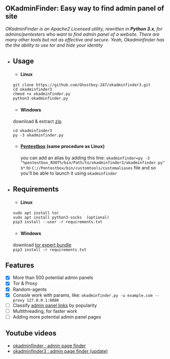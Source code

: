 ## OKadminFinder: Easy way to find admin panel of site

*OKadminFinder is an Apache2 Licensed utility, rewritten in **Python 3.x**, for admins/pentesters who want to find admin panel of a website. There are many other tools but not as effective and secure. Yeah, Okadminfinder has the the ability to use tor and hide your identity*

* ## Usage
    * #### Linux
    ```
    git clone https://github.com/Ghostboy-287/okadminfinder3.git
    cd okadminfinder3
    chmod +x okadminfinder.py
    python3 okadminfinder.py
    ```
    
    * #### Windows
    download & extract [zip](https://github.com/Ghostboy-287/okadminfinder3/archive/master.zip)  
    ```
    cd okadminfinder3
    py -3 okadminfinder.py
    ```
    
    * #### [Pentestbox](https://pentestbox.com) (same procedure as Linux)  
        you can add an alias by adding this line: `okadminfinder=py -3 "%pentestbox_ROOT%/bin/Path/to/okadminfinder3/okadminfinder.py" $*` to `C://Pentestbox/bin/customtools/customaliases` file and so you'll be able to launch it using      `okadminfinder`
    
    
* ## Requirements
    * #### Linux
    ```
    sudo apt install tor
    sudo apt install python3-socks  (optional)
    pip3 install --user -r requirements.txt
    ```
    
    * #### Windows
    download [tor expert bundle](https://www.torproject.org/dist/torbrowser/7.0.10/tor-win32-0.3.1.8.zip)  
    `pip3 install -r requirements.txt`
    
## Features
- [x] More than 500 potential admin panels 
- [x] Tor & Proxy
- [x] Random-agents
- [x] Console work with params, like: `okadminfinder.py -u example.com --proxy 127.0.0.1:8080`
- [ ] Classify [admin panel links](https://github.com/Ghostboy-287/okadminfinder3/blob/master/LinkFile/adminpanellinks.txt) by popularity
- [ ] Multithreading, for faster work
- [ ] Adding more potential admin panel pages
    
## Youtube videos
- [okadminfinder : admin page finder](https://youtu.be/DluCL4aA9UU/)
- [okadminfinder3 : admin page finder (update)](https://youtu.be/iJg4NJT5qkY/)
